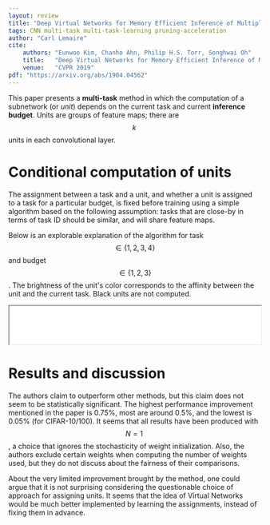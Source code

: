 ```yaml
---
layout: review
title: "Deep Virtual Networks for Memory Efficient Inference of Multiple Tasks"
tags: CNN multi-task multi-task-learning pruning-acceleration
author: "Carl Lemaire"
cite:
    authors: "Eunwoo Kim, Chanho Ahn, Philip H.S. Torr, Songhwai Oh"
    title:   "Deep Virtual Networks for Memory Efficient Inference of Multiple Tasks"
    venue:   "CVPR 2019"
pdf: "https://arxiv.org/abs/1904.04562"
---
```


This paper presents a **multi-task** method in which the computation of a subnetwork (or _unit_) depends on the current task and current **inference budget**. Units are groups of feature maps; there are $$k$$ units in each convolutional layer.

# Conditional computation of units

The assignment between a task and a unit, and whether a unit is assigned to a task for a particular budget, is fixed before training using a simple algorithm based on the following assumption: tasks that are close-by in terms of task ID should be similar, and will share feature maps.

Below is an explorable explanation of the algorithm for task $$\in \{1,2,3,4\}$$ and budget $$\in \{1,2,3\}$$. The brightness of the unit's color corresponds to the affinity between the unit and the current task. Black units are not computed.

<iframe style="width: 100%; height: 5.5em" src="{{ site.baseurl }}/article/other/virtual_nets.html"></iframe>

# Results and discussion

The authors claim to outperform other methods, but this claim does not seem to be statistically significant. The highest performance improvement mentioned in the paper is 0.75%, most are around 0.5%, and the lowest is 0.05% (for CIFAR-10/100). It seems that all results have been produced with $$N=1$$, a choice that ignores the stochasticity of weight initialization. Also, the authors exclude certain weights when computing the number of weights used, but they do not discuss about the fairness of their comparisons.

About the very limited improvement brought by the method, one could argue that it is not surprising considering the questionable choice of approach for assigning units. It seems that the idea of Virtual Networks would be much better implemented by learning the assignments, instead of fixing them in advance.